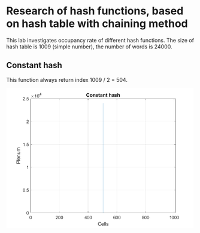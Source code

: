 # Research of hash functions, based on hash table with chaining method 

This lab investigates occupancy rate of different hash functions.
The size of hash table is 1009 (simple number), the number of words is 24000.

## Constant hash

This function always return index 1009 / 2 = 504.

<img src="Data//Constant hash.png" alt="drawing" width="500"/>
